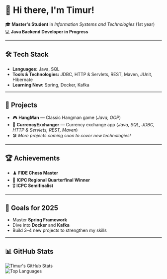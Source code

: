 # 👋 Hi there, I'm Timur!

🎓 **Master's Student** in *Information Systems and Technologies* (1st year)  
💻 **Java Backend Developer in Progress**  

---

## 🛠️ Tech Stack
- **Languages:** Java, SQL  
- **Tools & Technologies:** JDBC, HTTP & Servlets, REST, Maven, JUnit, Hibernate
- **Learning Now:** Spring, Docker, Kafka  

---

## 🚀 Projects
- 🎮 **HangMan** — Classic Hangman game (*Java, OOP*)  
- 💱 **CurrencyExchanger** — Currency exchange app (*Java, SQL, JDBC, HTTP & Servlets, REST, Maven*)  
- 🛠️ *More projects coming soon to cover new technologies!*  

---

## 🏆 Achievements
- ♟️ **FIDE Chess Master**  
- 🥇 **ICPC Regional Quarterfinal Winner**  
- 🎖️ **ICPC Semifinalist**  

---

## 🎯 Goals for 2025
- Master **Spring Framework**  
- Dive into **Docker** and **Kafka**  
- Build 3–4 new projects to strengthen my skills  

---

## 📊 GitHub Stats

![Timur's GitHub Stats](https://github-readme-stats.vercel.app/api?username=Pars89&show_icons=true&theme=default)  
![Top Languages](https://github-readme-stats.vercel.app/api/top-langs/?username=Pars89&layout=compact&theme=default)  

